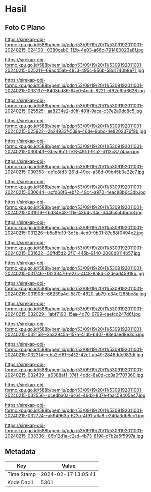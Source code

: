 # Hasil

## Foto C Plano

https://sirekap-obj-formc.kpu.go.id/588b/pemilu/pdpr/53/09/19/20/11/5309192011001-20240215-024108--0380ceb0-112b-4e03-a66c-791480023a8f.jpg

https://sirekap-obj-formc.kpu.go.id/588b/pemilu/pdpr/53/09/19/20/11/5309192011001-20240215-025211--69ac45ab-4853-495c-956b-58d1740b8e71.jpg

https://sirekap-obj-formc.kpu.go.id/588b/pemilu/pdpr/53/09/19/20/11/5309192011001-20240215-033137--8403bd86-64e0-4ecb-8221-ef92e6fd8628.jpg

https://sirekap-obj-formc.kpu.go.id/588b/pemilu/pdpr/53/09/19/20/11/5309192011001-20240215-025525--aa8234e2-d0ff-481f-9aca-c37e2a9dc8c5.jpg

https://sirekap-obj-formc.kpu.go.id/588b/pemilu/pdpr/53/09/19/20/11/5309192011001-20240215-025922--2b24933f-539a-46de-9bbc-4e8202376f9b.jpg

https://sirekap-obj-formc.kpu.go.id/588b/pemilu/pdpr/53/09/19/20/11/5309192011001-20240215-030043--3bea6b1f-fe13-491d-91a2-d113c8774aa5.jpg

https://sirekap-obj-formc.kpu.go.id/588b/pemilu/pdpr/53/09/19/20/11/5309192011001-20240215-030353--de1c8fd3-261d-49ec-a38d-09b45b3e22c7.jpg

https://sirekap-obj-formc.kpu.go.id/588b/pemilu/pdpr/53/09/19/20/11/5309192011001-20240215-030644--acfd68f6-eb72-49c4-a970-4eac88b6c3db.jpg

https://sirekap-obj-formc.kpu.go.id/588b/pemilu/pdpr/53/09/19/20/11/5309192011001-20240215-031016--fbd34e48-111e-43b4-a14c-d446a54dbdb8.jpg

https://sirekap-obj-formc.kpu.go.id/588b/pemilu/pdpr/53/09/19/20/11/5309192011001-20240215-031226--b5a8fd19-3d6b-4cd0-9b01-87c88f0494e2.jpg

https://sirekap-obj-formc.kpu.go.id/588b/pemilu/pdpr/53/09/19/20/11/5309192011001-20240215-031622--36ffd5d2-2f17-445b-9140-2080d8114b57.jpg

https://sirekap-obj-formc.kpu.go.id/588b/pemilu/pdpr/53/09/19/20/11/5309192011001-20240215-031746--f8233476-e23c-4f48-8a8d-52dead45918b.jpg

https://sirekap-obj-formc.kpu.go.id/588b/pemilu/pdpr/53/09/19/20/11/5309192011001-20240215-031908--66239a4d-5870-4620-ab79-c34ef285bc8a.jpg

https://sirekap-obj-formc.kpu.go.id/588b/pemilu/pdpr/53/09/19/20/11/5309192011001-20240215-032029--1abf7190-15aa-4d70-9799-ceefcd247d6f.jpg

https://sirekap-obj-formc.kpu.go.id/588b/pemilu/pdpr/53/09/19/20/11/5309192011001-20240215-032158--3a32945a-152a-41db-b407-88edaed8e3c5.jpg

https://sirekap-obj-formc.kpu.go.id/588b/pemilu/pdpr/53/09/19/20/11/5309192011001-20240215-032314--eba2ef61-5452-42ef-ab49-2846ddc983df.jpg

https://sirekap-obj-formc.kpu.go.id/588b/pemilu/pdpr/53/09/19/20/11/5309192011001-20240215-032439--a6388af1-37d1-4ddc-8a0d-cc8a0f707360.jpg

https://sirekap-obj-formc.kpu.go.id/588b/pemilu/pdpr/53/09/19/20/11/5309192011001-20240215-032556--dcedba0a-6c64-46d3-837e-faac59405e47.jpg

https://sirekap-obj-formc.kpu.go.id/588b/pemilu/pdpr/53/09/19/20/11/5309192011001-20240215-032724--a594963a-623a-4f91-a6a8-e240a3db8cc1.jpg

https://sirekap-obj-formc.kpu.go.id/588b/pemilu/pdpr/53/09/19/20/11/5309192011001-20240215-033336--86b12d1a-c2ed-4b73-8198-c7b2a5f5997a.jpg


## Metadata

| Key        | Value               |
| ---------- | ------------------- |
| Time Stamp | 2024-02-17 13:05:41 |
| Kode Dapil | 5301                |



